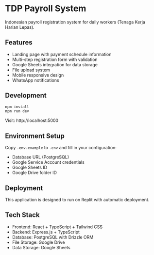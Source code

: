 # TDP Payroll System

Indonesian payroll registration system for daily workers (Tenaga Kerja Harian Lepas).

## Features

- Landing page with payment schedule information
- Multi-step registration form with validation
- Google Sheets integration for data storage
- File upload system
- Mobile responsive design
- WhatsApp notifications

## Development

```bash
npm install
npm run dev
```

Visit: http://localhost:5000

## Environment Setup

Copy `.env.example` to `.env` and fill in your configuration:

- Database URL (PostgreSQL)
- Google Service Account credentials
- Google Sheets ID
- Google Drive folder ID

## Deployment

This application is designed to run on Replit with automatic deployment.

## Tech Stack

- Frontend: React + TypeScript + Tailwind CSS
- Backend: Express.js + TypeScript
- Database: PostgreSQL with Drizzle ORM
- File Storage: Google Drive
- Data Storage: Google Sheets